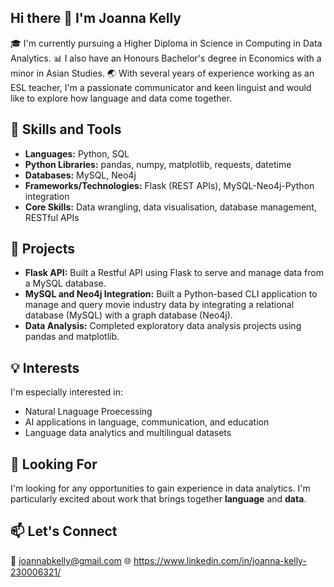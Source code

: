 ## Hi there 👋 I'm Joanna Kelly

🎓 I'm currently pursuing a Higher Diploma in Science in Computing in Data Analytics.
📊 I also have an Honours Bachelor's degree in Economics with a minor in Asian Studies.
🌏 With several years of experience working as an ESL teacher, I'm a passionate communicator and keen linguist and would like to explore how language and data come together.

## 🚀 Skills and Tools

- **Languages:** Python, SQL
- **Python Libraries:** pandas, numpy, matplotlib, requests, datetime
- **Databases:** MySQL, Neo4j
- **Frameworks/Technologies:** Flask (REST APIs), MySQL-Neo4j-Python integration
- **Core Skills:** Data wrangling, data visualisation, database management, RESTful APIs

## 📌 Projects

- **Flask API:** Built a Restful API using Flask to serve and manage data from a MySQL database.
- **MySQL and Neo4j Integration:** Built a Python-based CLI application to manage and query movie industry data by integrating a relational database (MySQL) with a graph database (Neo4j).
- **Data Analysis:** Completed exploratory data analysis projects using pandas and matplotlib.

## 💡 Interests

I'm especially interested in:

- Natural Lnaguage Proecessing
- AI applications in language, communication, and education
- Language data analytics and multilingual datasets

## 👀 Looking For

I'm looking for any opportunities to gain experience in data analytics. I'm particularly excited about work that brings together **language** and **data**.

## 📫 Let's Connect

 📧 joannabkelly@gmail.com
 🌐 https://www.linkedin.com/in/joanna-kelly-230006321/
